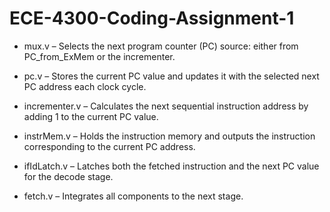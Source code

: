 # ECE-4300-Coding-Assignment-1
- mux.v – Selects the next program counter (PC) source: either from PC_from_ExMem or the incrementer.

- pc.v – Stores the current PC value and updates it with the selected next PC address each clock cycle.

- incrementer.v – Calculates the next sequential instruction address by adding 1 to the current PC value.

- instrMem.v – Holds the instruction memory and outputs the instruction corresponding to the current PC address.

- ifIdLatch.v – Latches both the fetched instruction and the next PC value for the decode stage.

- fetch.v – Integrates all components to the next stage.
